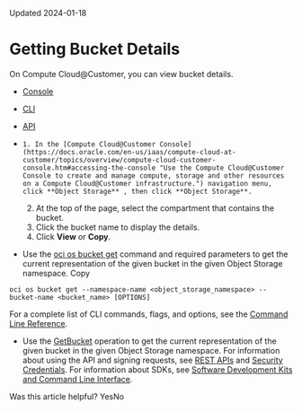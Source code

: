 Updated 2024-01-18
# Getting Bucket Details
On Compute Cloud@Customer, you can view bucket details.
  * [Console](https://docs.oracle.com/en-us/iaas/compute-cloud-at-customer/topics/object/getting-bucket-details.htm)
  * [CLI](https://docs.oracle.com/en-us/iaas/compute-cloud-at-customer/topics/object/getting-bucket-details.htm)
  * [API](https://docs.oracle.com/en-us/iaas/compute-cloud-at-customer/topics/object/getting-bucket-details.htm)


  *     1. In the [Compute Cloud@Customer Console](https://docs.oracle.com/en-us/iaas/compute-cloud-at-customer/topics/overview/compute-cloud-customer-console.htm#accessing-the-console "Use the Compute Cloud@Customer Console to create and manage compute, storage and other resources on a Compute Cloud@Customer infrastructure.") navigation menu, click **Object Storage** , then click **Object Storage**.
    2. At the top of the page, select the compartment that contains the bucket.
    3. Click the bucket name to display the details.
    4. Click **View** or **Copy**.
  * Use the [oci os bucket get](https://docs.oracle.com/iaas/tools/oci-cli/latest/oci_cli_docs/cmdref/os/bucket/get.html) command and required parameters to get the current representation of the given bucket in the given Object Storage namespace.
Copy
```
oci os bucket get --namespace-name <object_storage_namespace> --bucket-name <bucket_name> [OPTIONS]
```

For a complete list of CLI commands, flags, and options, see the [Command Line Reference](https://docs.oracle.com/iaas/tools/oci-cli/latest/oci_cli_docs/index.html).
  * Use the [GetBucket](https://docs.oracle.com/iaas/api/#/en/objectstorage/latest/Bucket/GetBucket) operation to get the current representation of the given bucket in the given Object Storage namespace.
For information about using the API and signing requests, see [REST APIs](https://docs.oracle.com/iaas/Content/API/Concepts/usingapi.htm#REST_APIs) and [Security Credentials](https://docs.oracle.com/iaas/Content/General/Concepts/credentials.htm). For information about SDKs, see [Software Development Kits and Command Line Interface](https://docs.oracle.com/iaas/Content/API/Concepts/sdks.htm#Software_Development_Kits_and_Command_Line_Interface).


Was this article helpful?
YesNo

